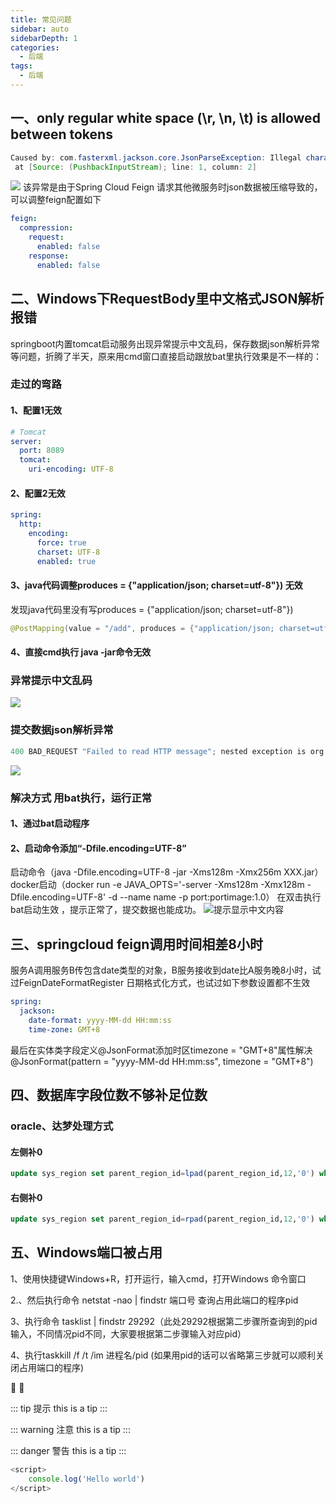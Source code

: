 ```yaml
---
title: 常见问题
sidebar: auto
sidebarDepth: 1
categories:
  - 后端
tags:
  - 后端
---
```

<!-- # 常见问题 -->

## 一、only regular white space (\r, \n, \t) is allowed between tokens

```java
Caused by: com.fasterxml.jackson.core.JsonParseException: Illegal character ((CTRL-CHAR, code 31)): only regular white space (\r, \n, \t) is allowed between tokens
 at [Source: (PushbackInputStream); line: 1, column: 2]

```

![](https://img-blog.csdnimg.cn/a5d8f6e504dd4a3695325d68fd67b381.png?x-oss-process=image/watermark,type_d3F5LXplbmhlaQ,shadow_50,text_Q1NETiBA5qKm5pi85YidUHVycGxlU2hlbGw=,size_20,color_FFFFFF,t_70,g_se,x_16)
该异常是由于Spring Cloud Feign 请求其他微服务时json数据被压缩导致的，可以调整feign配置如下

```yaml
feign:
  compression:
    request:
      enabled: false
    response:
      enabled: false
```


## 二、Windows下RequestBody里中文格式JSON解析报错

springboot内置tomcat启动服务出现异常提示中文乱码，保存数据json解析异常等问题，折腾了半天，原来用cmd窗口直接启动跟放bat里执行效果是不一样的：
### 走过的弯路
#### 1、配置1无效
```yaml
# Tomcat
server:
  port: 8089
  tomcat:
    uri-encoding: UTF-8 
```
####  2、配置2无效
```yaml
spring:
  http:
    encoding:
      force: true
      charset: UTF-8
      enabled: true
```
#### 3、java代码调整produces = {"application/json; charset=utf-8"})  无效
发现java代码里没有写produces = {"application/json; charset=utf-8"})

```java
@PostMapping(value = "/add", produces = {"application/json; charset=utf-8"})
```
#### 4、直接cmd执行 java -jar命令无效

### 异常提示中文乱码
![](/easyweb/images/question/异常.png)
### 提交数据json解析异常
```java
400 BAD_REQUEST "Failed to read HTTP message"; nested exception is org.springframework.core.codec.DecodingException: JSON decoding error: Invalid UTF-8 start byte 0xb6; nested exception is com.fasterxml.jackson.databind.JsonMappingException: Invalid UTF-8 start byte 0xb6 at [Source: (io.netty.buffer.ByteBufInputStream); line: 1, column: 54] (through reference chain: com.evn.gateway.entity.GatewayRoute["serviceName"])
```
![](https://img-blog.csdnimg.cn/c072c526452c42fab7975d4aa8b19238.png)
### 解决方式   用bat执行，运行正常
#### 1、通过bat启动程序
#### 2、启动命令添加“-Dfile.encoding=UTF-8”  
   启动命令（java -Dfile.encoding=UTF-8 -jar  -Xms128m -Xmx256m XXX.jar）
   docker启动（docker run -e JAVA_OPTS='-server -Xms128m -Xmx128m -Dfile.encoding=UTF-8' -d --name name -p port:portimage:1.0）
   在双击执行bat启动生效 ，提示正常了，提交数据也能成功。
![提示显示中文内容](https://img-blog.csdnimg.cn/e084d3f068e34a98bcc17a336af8bc6e.png)




## 三、springcloud feign调用时间相差8小时

服务A调用服务B传包含date类型的对象，B服务接收到date比A服务晚8小时，试过FeignDateFormatRegister 日期格式化方式，也试过如下参数设置都不生效

```yaml
spring:
  jackson:
    date-format: yyyy-MM-dd HH:mm:ss
    time-zone: GMT+8
```

最后在实体类字段定义@JsonFormat添加时区timezone = "GMT+8"属性解决
    @JsonFormat(pattern = "yyyy-MM-dd HH:mm:ss", timezone = "GMT+8")


## 四、数据库字段位数不够补足位数
### oracle、达梦处理方式
#### 左侧补0
```sql
update sys_region set parent_region_id=lpad(parent_region_id,12,'0') where parent_region_id!='-1';
```

#### 右侧补0
```sql
update sys_region set parent_region_id=rpad(parent_region_id,12,'0') where parent_region_id!='-1';
```


## 五、Windows端口被占用
1、使用快捷键Windows+R，打开运行，输入cmd，打开Windows 命令窗口

2.、然后执行命令 netstat -nao | findstr 端口号  查询占用此端口的程序pid

3、执行命令 tasklist | findstr 29292（此处29292根据第二步骤所查询到的pid 输入，不同情况pid不同，大家要根据第二步骤输入对应pid）

4、执行taskkill /f /t /im 进程名/pid   (如果用pid的话可以省略第三步就可以顺利关闭占用端口的程序)


:tada: :100:

::: tip 提示
this is a tip
:::

::: warning 注意
this is a tip
:::

::: danger 警告
this is a tip
:::

<!-- ::: details
这是一个详情块，在 IE / Edge 中不生效
::: -->

``` js
<script>
	console.log('Hello world')
</script>
```